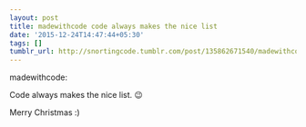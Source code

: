 ```yaml
---
layout: post
title: madewithcode code always makes the nice list
date: '2015-12-24T14:47:44+05:30'
tags: []
tumblr_url: http://snortingcode.tumblr.com/post/135862671540/madewithcode-code-always-makes-the-nice-list
---
```

madewithcode:

Code always makes the nice list. 😉

Merry Christmas :)
